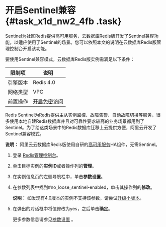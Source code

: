 # 开启Sentinel兼容 {#task_x1d_nw2_4fb .task}

Sentinel为社区Redis提供高可用服务，云数据库Redis版开发了Sentinel兼容功能，以适应使用了Sentinel的场景。您可以依照本文的说明在云数据库Redis版管理控制台开启该功能。

要使用Sentinel兼容模式，云数据库Redis版实例需满足以下条件：

|限制项|说明|
|---|--|
|引擎版本|Redis 4.0|
|网络类型|VPC|
|前置操作|[开启免密访问](intl.zh-CN/用户指南/管理实例/开启免密访问.md#)|

Redis Sentinel为Redis提供主从实例监控、故障告警、自动故障切换等服务，很多使用本地自建Redis数据库并且对可靠性要求较高的业务场景都用到了Sentinel。为了给这类场景中的Redis数据库迁移上云提供方便，阿里云开发了Sentinel兼容模式。

**说明：** 阿里云云数据库Redis版使用自研的[高可用服务](../../../../../intl.zh-CN/产品简介/功能特性.md#)HA组件，无需Sentinel。

1.  登录 [Redis管理控制台](https://kvstore.console.aliyun.com/)。 
2.  单击目标实例的**实例ID**或者操作列的**管理**。 
3.  在实例信息页的左侧导航栏中，单击**参数设置**。 
4.  在参数列表中找到\#no\_loose\_sentinel-enabled，单击其操作列的**修改**。 

    **说明：** 如发现有4.0版本的实例不支持该参数，请尝试[升级小版本](intl.zh-CN/用户指南/管理实例/升级小版本.md#)。

5.  在弹出的对话框中将值修改为yes，之后单击**确定**。 

    更多参数信息请参见[参数设置](intl.zh-CN/用户指南/管理实例/参数设置.md#) 。


